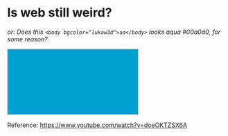 # Is web still weird?

_or: Does this `<body bgcolor="lukaw3d">aa</body>` looks aqua #00a0d0, for some reason?_

<iframe srcdoc="<body bgcolor='lukaw3d'></body>"></iframe>

Reference: https://www.youtube.com/watch?v=doeOKTZSX6A
